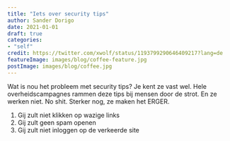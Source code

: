 ```yaml
---
title: "Iets over security tips"
author: Sander Dorigo
date: 2021-01-01
draft: true
categories:
- "self"
credit: https://twitter.com/xwolf/status/1193799290646409217?lang=de
featureImage: images/blog/coffee-feature.jpg
postImage: images/blog/coffee.jpg
---
```


Wat is nou het probleem met security tips? Je kent ze vast wel. Hele overheidscampagnes rammen deze tips bij mensen door de strot. En ze werken niet. No shit. Sterker nog, ze maken het ERGER.

1. Gij zult niet klikken op wazige links
2. Gij zult geen spam openen
3. Gij zult niet inloggen op de verkeerde site

